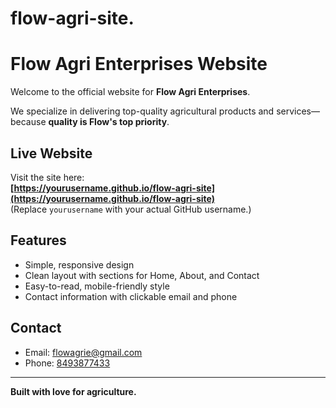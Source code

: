 # flow-agri-site.
# Flow Agri Enterprises Website

Welcome to the official website for **Flow Agri Enterprises**.

We specialize in delivering top-quality agricultural products and services—because **quality is Flow's top priority**.

## Live Website

Visit the site here:  
**[https://yourusername.github.io/flow-agri-site](https://yourusername.github.io/flow-agri-site)**  
(Replace `yourusername` with your actual GitHub username.)

## Features

- Simple, responsive design
- Clean layout with sections for Home, About, and Contact
- Easy-to-read, mobile-friendly style
- Contact information with clickable email and phone

## Contact

- Email: [flowagrie@gmail.com](mailto:flowagrie@gmail.com)  
- Phone: [8493877433](tel:+918493877433)

---

**Built with love for agriculture.**
